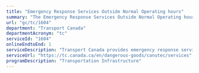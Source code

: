 ```yaml
---
title: "Emergency Response Services Outside Normal Operating hours"
summary: "The Emergency Response Services Outside Normal Operating hours service from Transport Canada is available end-to-end online, according to the GC Service Inventory."
url: "gc/tc/1604"
department: "Transport Canada"
departmentAcronym: "tc"
serviceId: "1604"
onlineEndtoEnd: 1
serviceDescription: "Transport Canada provides emergency response services outside nomral operating hours at TC owned and operated airports."
serviceUrl: "https://tc.canada.ca/en/dangerous-goods/canutec/services"
programDescription: "Transportation Infrastructure"
---
```

